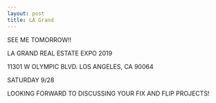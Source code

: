 ```yaml
---
layout: post
title: LA Grand
---
```


SEE ME TOMORROW!!

LA GRAND REAL ESTATE EXPO 2019

11301 W OLYMPIC BLVD.
LOS ANGELES, CA 90064

SATURDAY 9/28

LOOKING FORWARD TO DISCUSSING YOUR FIX AND FLIP PROJECTS!
